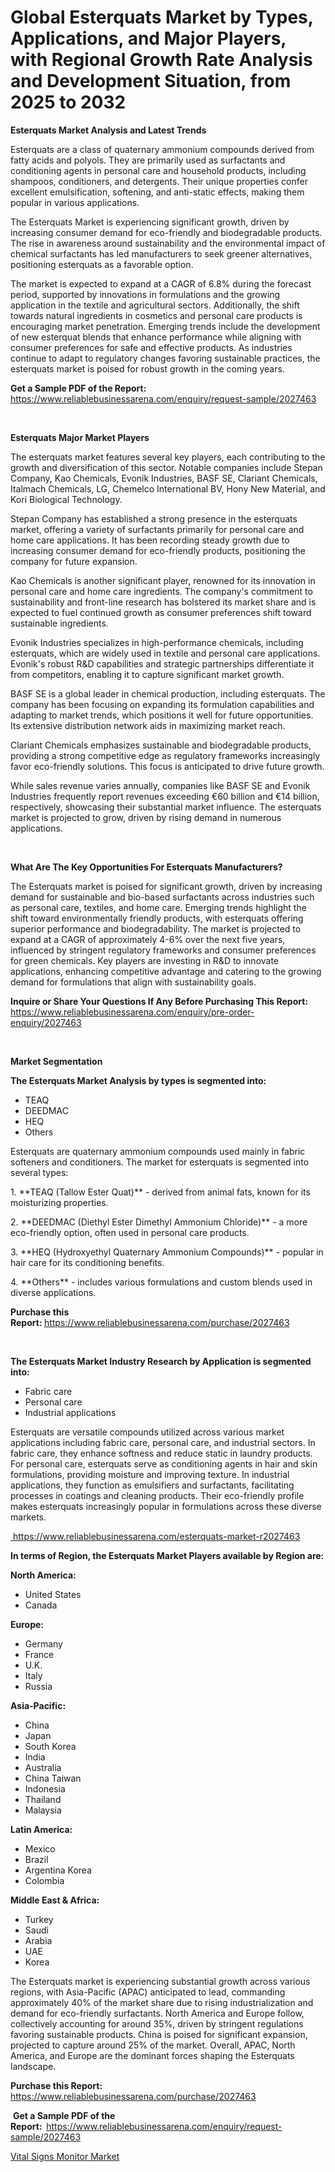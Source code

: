 <p><h1>Global Esterquats Market by Types, Applications, and Major Players, with Regional Growth Rate Analysis and Development Situation, from 2025 to 2032</h1></p><p><strong>Esterquats Market Analysis and Latest Trends</strong></p>
<p><p>Esterquats are a class of quaternary ammonium compounds derived from fatty acids and polyols. They are primarily used as surfactants and conditioning agents in personal care and household products, including shampoos, conditioners, and detergents. Their unique properties confer excellent emulsification, softening, and anti-static effects, making them popular in various applications.</p><p>The Esterquats Market is experiencing significant growth, driven by increasing consumer demand for eco-friendly and biodegradable products. The rise in awareness around sustainability and the environmental impact of chemical surfactants has led manufacturers to seek greener alternatives, positioning esterquats as a favorable option.</p><p>The market is expected to expand at a CAGR of 6.8% during the forecast period, supported by innovations in formulations and the growing application in the textile and agricultural sectors. Additionally, the shift towards natural ingredients in cosmetics and personal care products is encouraging market penetration. Emerging trends include the development of new esterquat blends that enhance performance while aligning with consumer preferences for safe and effective products. As industries continue to adapt to regulatory changes favoring sustainable practices, the esterquats market is poised for robust growth in the coming years.</p></p>
<p><strong>Get a Sample PDF of the Report:&nbsp;</strong> <a href="https://www.reliablebusinessarena.com/enquiry/request-sample/2027463?utm_campaign=3014&utm_medium=2&utm_source=Github&utm_content=ia&utm_term=30032025&utm_id=esterquats">https://www.reliablebusinessarena.com/enquiry/request-sample/2027463</a></p>
<p>&nbsp;</p>
<p><strong>Esterquats Major Market Players</strong></p>
<p><p>The esterquats market features several key players, each contributing to the growth and diversification of this sector. Notable companies include Stepan Company, Kao Chemicals, Evonik Industries, BASF SE, Clariant Chemicals, Italmach Chemicals, LG, Chemelco International BV, Hony New Material, and Kori Biological Technology.</p><p>Stepan Company has established a strong presence in the esterquats market, offering a variety of surfactants primarily for personal care and home care applications. It has been recording steady growth due to increasing consumer demand for eco-friendly products, positioning the company for future expansion.</p><p>Kao Chemicals is another significant player, renowned for its innovation in personal care and home care ingredients. The company's commitment to sustainability and front-line research has bolstered its market share and is expected to fuel continued growth as consumer preferences shift toward sustainable ingredients.</p><p>Evonik Industries specializes in high-performance chemicals, including esterquats, which are widely used in textile and personal care applications. Evonik's robust R&D capabilities and strategic partnerships differentiate it from competitors, enabling it to capture significant market growth.</p><p>BASF SE is a global leader in chemical production, including esterquats. The company has been focusing on expanding its formulation capabilities and adapting to market trends, which positions it well for future opportunities. Its extensive distribution network aids in maximizing market reach.</p><p>Clariant Chemicals emphasizes sustainable and biodegradable products, providing a strong competitive edge as regulatory frameworks increasingly favor eco-friendly solutions. This focus is anticipated to drive future growth.</p><p>While sales revenue varies annually, companies like BASF SE and Evonik Industries frequently report revenues exceeding €60 billion and €14 billion, respectively, showcasing their substantial market influence. The esterquats market is projected to grow, driven by rising demand in numerous applications.</p></p>
<p>&nbsp;</p>
<p><strong>What Are The Key Opportunities For Esterquats Manufacturers?</strong></p>
<p><p>The Esterquats market is poised for significant growth, driven by increasing demand for sustainable and bio-based surfactants across industries such as personal care, textiles, and home care. Emerging trends highlight the shift toward environmentally friendly products, with esterquats offering superior performance and biodegradability. The market is projected to expand at a CAGR of approximately 4-6% over the next five years, influenced by stringent regulatory frameworks and consumer preferences for green chemicals. Key players are investing in R&D to innovate applications, enhancing competitive advantage and catering to the growing demand for formulations that align with sustainability goals.</p></p>
<p><strong>Inquire or Share Your Questions If Any Before Purchasing This Report:</strong> <a href="https://www.reliablebusinessarena.com/enquiry/pre-order-enquiry/2027463?utm_campaign=3014&utm_medium=2&utm_source=Github&utm_content=ia&utm_term=30032025&utm_id=esterquats">https://www.reliablebusinessarena.com/enquiry/pre-order-enquiry/2027463</a></p>
<p>&nbsp;</p>
<p><strong>Market Segmentation</strong></p>
<p><strong>The Esterquats Market Analysis by types is segmented into:</strong></p>
<p><ul><li>TEAQ</li><li>DEEDMAC</li><li>HEQ</li><li>Others</li></ul></p>
<p><p>Esterquats are quaternary ammonium compounds used mainly in fabric softeners and conditioners. The market for esterquats is segmented into several types: </p><p>1. **TEAQ (Tallow Ester Quat)** - derived from animal fats, known for its moisturizing properties.</p><p>2. **DEEDMAC (Diethyl Ester Dimethyl Ammonium Chloride)** - a more eco-friendly option, often used in personal care products.</p><p>3. **HEQ (Hydroxyethyl Quaternary Ammonium Compounds)** - popular in hair care for its conditioning benefits.</p><p>4. **Others** - includes various formulations and custom blends used in diverse applications.</p></p>
<p><strong>Purchase this Report:&nbsp;</strong><a href="https://www.reliablebusinessarena.com/purchase/2027463?utm_campaign=3014&utm_medium=2&utm_source=Github&utm_content=ia&utm_term=30032025&utm_id=esterquats">https://www.reliablebusinessarena.com/purchase/2027463</a></p>
<p>&nbsp;</p>
<p><strong>The Esterquats Market Industry Research by Application is segmented into:</strong></p>
<p><ul><li>Fabric care</li><li>Personal care</li><li>Industrial applications</li></ul></p>
<p><p>Esterquats are versatile compounds utilized across various market applications including fabric care, personal care, and industrial sectors. In fabric care, they enhance softness and reduce static in laundry products. For personal care, esterquats serve as conditioning agents in hair and skin formulations, providing moisture and improving texture. In industrial applications, they function as emulsifiers and surfactants, facilitating processes in coatings and cleaning products. Their eco-friendly profile makes esterquats increasingly popular in formulations across these diverse markets.</p></p>
<p><a href="https://www.reliablebusinessarena.com/esterquats-market-r2027463?utm_campaign=3014&utm_medium=2&utm_source=Github&utm_content=ia&utm_term=30032025&utm_id=esterquats">&nbsp;https://www.reliablebusinessarena.com/esterquats-market-r2027463</a></p>
<p><strong>In terms of Region, the Esterquats Market Players available by Region are:</strong></p>
<p>
    <p> <strong> North America: </strong>
        <ul>
            <li>United States</li>
            <li>Canada</li>
        </ul>
        </p> 
    <p> <strong> Europe: </strong>
        <ul>
            <li>Germany</li>
            <li>France</li>
            <li>U.K.</li>
            <li>Italy</li>
            <li>Russia</li>
        </ul>
        </p> 
    <p> <strong> Asia-Pacific: </strong>
        <ul>
            <li>China</li>
            <li>Japan</li>
            <li>South Korea</li>
            <li>India</li>
            <li>Australia</li>
            <li>China Taiwan</li>
            <li>Indonesia</li>
            <li>Thailand</li>
            <li>Malaysia</li>
        </ul>
        </p> 
    <p> <strong> Latin America: </strong>
        <ul>
            <li>Mexico</li>
            <li>Brazil</li>
            <li>Argentina Korea</li>
            <li>Colombia</li>
        </ul>
        </p> 
    <p> <strong> Middle East & Africa: </strong>
        <ul>
            <li>Turkey</li>
            <li>Saudi</li>
            <li>Arabia</li>
            <li>UAE</li>
            <li>Korea</li>
        </ul>
    </p>
    </p>
<p><p>The Esterquats market is experiencing substantial growth across various regions, with Asia-Pacific (APAC) anticipated to lead, commanding approximately 40% of the market share due to rising industrialization and demand for eco-friendly surfactants. North America and Europe follow, collectively accounting for around 35%, driven by stringent regulations favoring sustainable products. China is poised for significant expansion, projected to capture around 25% of the market. Overall, APAC, North America, and Europe are the dominant forces shaping the Esterquats landscape.</p></p>
<p><strong>Purchase this Report: </strong><a href="https://www.reliablebusinessarena.com/purchase/2027463?utm_campaign=3014&utm_medium=2&utm_source=Github&utm_content=ia&utm_term=30032025&utm_id=esterquats">https://www.reliablebusinessarena.com/purchase/2027463</a></p>
<p>&nbsp;<strong>Get a Sample PDF of the Report:&nbsp;&nbsp;</strong><a href="https://www.reliablebusinessarena.com/enquiry/request-sample/2027463?utm_campaign=3014&utm_medium=2&utm_source=Github&utm_content=ia&utm_term=30032025&utm_id=esterquats">https://www.reliablebusinessarena.com/enquiry/request-sample/2027463</a></p>
<p><strong></strong></p>
<p><p><a href="https://github.com/lalolatiot/Market-Research-Report-List-1/blob/main/vital-signs-monitor-market.md?utm_campaign=3014&utm_medium=2&utm_source=Github&utm_content=ia&utm_term=30032025&utm_id=esterquats">Vital Signs Monitor Market</a></p></p>